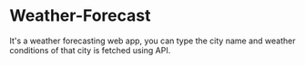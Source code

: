 # Weather-Forecast
It's a weather forecasting web app, you can type the city name and weather conditions of that city is fetched using API.
